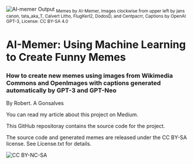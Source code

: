 ![AI-memer Output](https://raw.githubusercontent.com/robgon-art/ai-memer/main/images/AI-Memer%20Cover%202.jpg)
<sub>Memes by AI-Memer, Images clockwise from upper left by jans canon, tata_aka_T, Calvert Litho, FlugKerl2, DodosD, and Centpacrr, Captions by OpenAI GPT-3, License: CC BY-SA 4.0</sub>
# AI-Memer: Using Machine Learning to Create Funny Memes 
### How to create new memes using images from Wikimedia Commons and OpenImages with captions generated automatically by GPT-3 and GPT-Neo
By Robert. A Gonsalves

You can read my article about this project on Medium.

This GitHub repositoray contains the source code for the project.

The source code and generated memes are released under the CC BY-SA license. See License.txt for details.

![CC BY-NC-SA](https://licensebuttons.net/l/by-sa/4.0/88x31.png)
